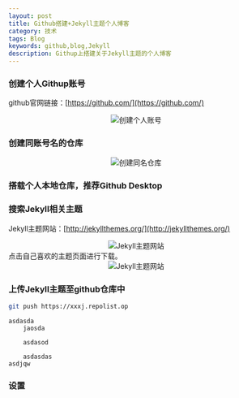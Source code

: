 ```yaml
---
layout: post
title: Github搭建+Jekyll主题个人博客
category: 技术
tags: Blog
keywords: github,blog,Jekyll
description: Githup上搭建关于Jekyll主题的个人博客
---
```

### 创建个人Githup账号

github官网链接：[https://github.com/](https://github.com/)

<center>
   <img src="https://XzBuleSky.github.io/pages/githup-auth.png" alt="创建个人账号">
</center>


### 创建同账号名的仓库

<center>
   <img src="https://XzBuleSky.github.io/pages/repository.png" alt="创建同名仓库">
</center>


### 搭载个人本地仓库，推荐Github Desktop



### 搜索Jekyll相关主题

Jekyll主题网站：[http://jekyllthemes.org/](http://jekyllthemes.org/)

<center>
   <img src="https://XzBuleSky.github.io/pages/jekyll.png" alt="Jekyll主题网站">
</center>
点击自己喜欢的主题页面进行下载。
<center>
   <img src="https://XzBuleSky.github.io/pages/jekyll_download.png" alt="Jekyll主题网站">
</center>

### 上传Jekyll主题至github仓库中
```bash
git push https://xxxj.repolist.op

```
    asdasda
        jaosda
        
        asdasod
        
        asdasdas
    asdjqw
    
### 设置
